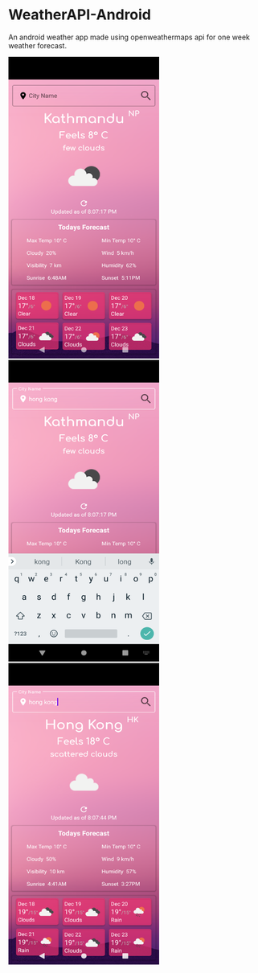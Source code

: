 # WeatherAPI-Android

An android weather app made using openweathermaps api for one week weather forecast.


<img src="Screenshot_1639750949.png" width="300" height="600">

<img src="Screenshot_1639750963.png" width="300" height="600">

<img src="Screenshot_1639750977.png" width="300" height="600">

